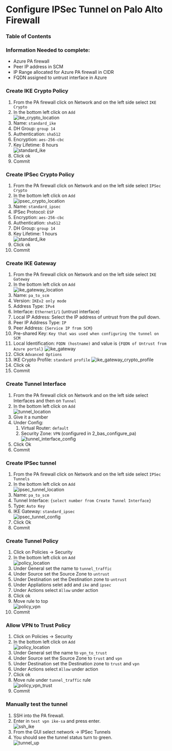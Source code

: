 # Configure IPSec Tunnel on Palo Alto Firewall

### Table of Contents

### Information Needed to complete:
* Azure PA firewall
* Peer IP address in SCM
* IP Range allocated for Azure PA firewall in CIDR
* FQDN assigned to untrust interface in Azure


### Create IKE Crypto Policy
1. From the PA firewall click on Network and on the left side select `IKE Crypto`
2. In the bottom left click on `Add`\
![ike_crypto_location](images/ike_crypto_location.png)
3. Name: `standard_ike`
4. DH Group: `group 14`
5. Authentication: `sha512`
6. Encryption: `aes-256-cbc`
7. Key Lifetime: 8 hours\
![standard_ike](images/standard_ike.png)
8. Click ok
9. Commit


### Create IPSec Crypto Policy
1. From the PA firewall click on Network and on the left side select `IPSec Crypto`
2. In the bottom left click on `Add`\
![ipsec_crypto_location](images/ipsec_crypto_location.png)
3. Name: `standard_ipsec`
4. IPSec Protocol: `ESP`
5. Encryption: `aes-256-cbc`
6. Authentication: `sha512`
7. DH Group: `group 14`
8. Key Lifetime: 1 hours\
![standard_ike](images/standard_ipsec.png)
1. Click ok
2. Commit

### Create IKE Gateway
1. From the PA firewall click on Network and on the left side select `IKE Gateway`
2. In the bottom left click on `Add`\
![ike_gateway_location](images/ike_gateway_location.png)
3. Name: `pa_to_scm`
4. Version: `IKEv2 only mode`
5. Address Type: `IPv4`
6. Interface: `Ethernet1/1` (untrust interface)
7. Local IP Address: Select the IP address of untrust from the pull down.
8. Peer IP Address Type: `IP`
9. Peer Address: `{Service IP from SCM}`
10. Pre-shared Key: `Key that was used when configuring the tunnel on SCM`
11. Local Identification: `FQDN (hostname)` and value is `{FQDN of Untrust from Azure portal}`
![ike_gateway](images/ike_gateway.png)
12. Click `Advanced Options`
13. IKE Crypto Profile: `standard profile`
![ike_gateway_crypto_profile](images/ike_gateway_crypto_profile.png)
14. Click ok
15. Commit

### Create Tunnel Interface
1. From the PA firewall click on Network and on the left side select Interfaces and then on `Tunnel`
2. In the bottom left click on `Add`\
![tunnel_location](images/tunnel_location.png)
3. Give it a number
4. Under Config:
   1. Virtual Router: `default`
   2. Security Zone: `VPN` (configured in 2_bas_configure_pa)\
![tunnel_interface_config](images/tunnel_interface_config.png)
5. Click Ok
6. Commit

### Create IPSec tunnel
1. From the PA firewall click on Network and on the left side select `IPSec Tunnels`
2. In the bottom left click on `Add`\
![ipsec_tunnel_location](images/ipsec_tunnel_location.png)
3. Name: `pa_to_scm`
4. Tunnel Interface: `{select number from Create Tunnel Interface}`
5. Type: `Auto Key`
6. IKE Gateway: `standard_ipsec`\
![ipsec_tunnel_config](images/ipsec_tunnel_config.png)
1. Click Ok
2. Commit

### Create Tunnel Policy
1. Click on Policies -> Security
2. In the bottom left click on `Add`\
![policy_location](images/policy_location.png)
3. Under General set the name to `tunnel_traffic`
4. Under Source set the Source Zone to `untrust`
5. Under Destination set the Destination zone to `untrust`
6. Under Appliations selet add and `ike` and `ipsec`
7. Under Actions select `Allow` under action
8. Click ok
9. Move rule to top\
![policy_vpn](images/policy_vpn.png)
10. Commit

### Allow VPN to Trust Policy
1. Click on Policies -> Security
2. In the bottom left click on `Add`\
![policy_location](images/policy_location.png)
3. Under General set the name to `vpn_to_trust`
4. Under Source set the Source Zone to `trust` and `vpn`
5. Under Destination set the Destination zone to `trust` and `vpn`
6. Under Actions select `Allow` under action
7. Click ok
8. Move rule under `tunnel_traffic` rule\
![policy_vpn_trust](images/policy_vpn_trust.png)
9.  Commit

### Manually test the tunnel
1. SSH into the PA firewall.
2. Enter in `test vpn ike-sa` and press enter.\
![ssh_ike](images/ssh_ike.png)
3. From the GUI select network -> IPSec Tunnels
4. You should see the tunnel status turn to green.\
![tunnel_up](images/tunnel_up.png)